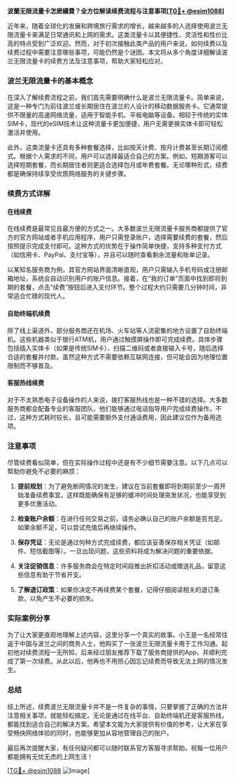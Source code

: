 **波蘭无限流量卡怎麽續費？全方位解读续费流程与注意事项[[TG💪+ @esim1088](https://t.me/s/esim1088)]**

近年来，随着全球化的发展和跨境旅行需求的增长，越来越多的人选择使用波兰无限流量卡来满足日常通讯和上网的需求。这类流量卡以其便捷性、灵活性和性价比高的特点受到广泛欢迎。然而，对于初次接触此类产品的用户来说，如何续费以及续费过程中需要注意哪些事项，可能仍然是个谜团。本文将从多个角度详细解读波兰无限流量卡的续费方法及注意事项，帮助大家轻松应对。

### 波兰无限流量卡的基本概念

在深入了解续费流程之前，我们首先需要明确什么是波兰无限流量卡。简单来说，这是一种专门为前往波兰或长期居住在波兰的人设计的移动数据服务卡。它通常提供不限量的高速网络流量，适用于智能手机、平板电脑等设备。相较于传统的实体SIM卡，现代的eSIM技术让这种流量卡更加便捷，用户无需更换实体卡即可轻松激活并使用。

此外，这类流量卡还具有多种套餐选择，比如按天计费、按月计费甚至长期订阅模式。根据个人需求的不同，用户可以选择最适合自己的方案。例如，短期游客可以选择短期套餐，而长期居住者则更适合选择包月或年费套餐。无论哪种形式，续费都是确保持续享受优质网络服务的关键步骤。

### 续费方式详解

#### 在线续费

在线续费是最常见且最方便的方式之一。大多数波兰无限流量卡服务商都提供了官方的官方网站或者手机应用程序，用户只需登录账户，选择需要续费的套餐，然后按照提示完成支付即可。这种方式的优势在于操作简单快捷，支持多种支付方式（如信用卡、PayPal、支付宝等），并且可以随时查看剩余流量和账单记录。

以某知名服务商为例，其官方网站界面清晰直观，用户只需输入手机号码或注册邮箱地址，系统会自动识别用户的账户信息。接着，在“我的订单”页面中找到即将到期的套餐，点击“续费”按钮后进入支付环节。整个过程大约只需要几分钟时间，非常适合忙碌的现代人。

#### 自助终端机续费

除了线上渠道外，部分服务商还在机场、火车站等人流密集的地方设置了自助终端机。这些机器类似于银行ATM机，用户通过触摸屏操作即可完成续费。具体步骤包括插入实体卡（如果是传统SIM卡）、扫描二维码或者直接输入卡号，随后选择合适的套餐并付款。虽然这种方式不需要依赖互联网连接，但可能会因为地理位置限制而不够普及。

#### 客服热线续费

对于不太熟悉电子设备操作的人来说，拨打客服热线也是一种不错的选择。大多数服务商都会配备专业的客服团队，他们能够通过电话指导用户完成续费操作。不过，这种方式耗时较长，且可能需要额外支付通话费用，因此建议仅作为备用选项。

### 注意事项

尽管续费看似简单，但在实际操作过程中还是有不少细节需要注意。以下几点可以帮助你避免不必要的麻烦：

1. **提前规划**：为了避免断网情况的发生，建议在当前套餐即将到期前至少一周开始准备续费事宜。这样既能确保有足够的缓冲时间处理突发状况，也能享受到更多优惠活动。
   
2. **检查账户余额**：在进行任何交易之前，请务必确认自己的账户余额是否充足。如果余额不足，可以尝试充值后再继续操作。

3. **保存凭证**：无论是通过何种方式完成续费，都应该妥善保存相关凭证（如邮件、短信截图等）。一旦出现问题，这些资料将成为解决问题的重要依据。

4. **关注促销信息**：许多服务商会在特定时间段推出折扣活动或赠送礼品，留意这些信息有助于节省开支。

5. **了解退订政策**：如果你决定不再续费某个套餐，记得仔细阅读相关的退订条款，以免产生不必要的损失。

### 实际案例分享

为了让大家更直观地理解上述内容，这里分享一个真实的故事。小王是一名经常往返于中国与波兰之间的商务人士，他购买了一张波兰无限流量卡用于工作沟通。起初他对续费流程一无所知，后来经过朋友推荐下载了服务商提供的App，并顺利完成了第一次续费。从此以后，他再也不用担心因忘记续费而导致无法上网的情况发生。

### 总结

综上所述，续费波兰无限流量卡并不是一件复杂的事情，只要掌握了正确的方法并注意相关事项，就能轻松搞定。无论是通过在线平台、自助终端机还是客服热线，都能找到适合自己的解决方案。希望本文能为大家提供有价值的参考，让大家在享受畅快网络体验的同时，也能够更加从容地管理自己的账户。

最后再次提醒大家，有任何疑问都可以随时联系官方客服寻求帮助。祝每一位用户都能拥有无忧无虑的上网生活！

[[TG💪+ @esim1088](https://t.me/s/esim1088) ![Image](https://i.postimg.cc/4NQfJmqS/Snipaste-2025-05-13-00-14-12.png)]